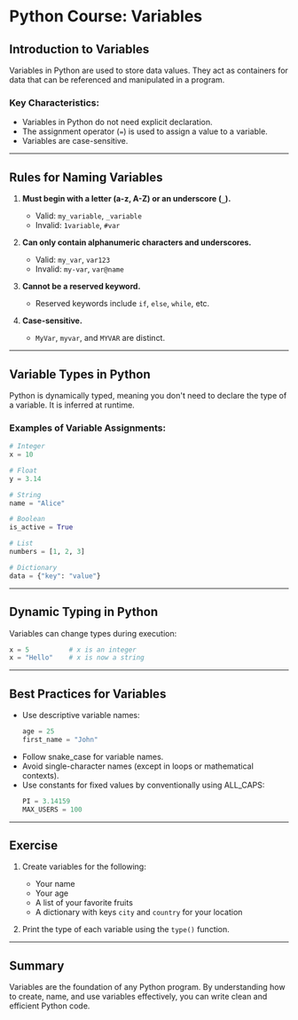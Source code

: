 # Python Course: Variables

## Introduction to Variables

Variables in Python are used to store data values. They act as containers for data that can be referenced and manipulated in a program.

### Key Characteristics:
- Variables in Python do not need explicit declaration.
- The assignment operator (`=`) is used to assign a value to a variable.
- Variables are case-sensitive.

---

## Rules for Naming Variables

1. **Must begin with a letter (a-z, A-Z) or an underscore (`_`).**
   - Valid: `my_variable`, `_variable`
   - Invalid: `1variable`, `#var`

2. **Can only contain alphanumeric characters and underscores.**
   - Valid: `my_var`, `var123`
   - Invalid: `my-var`, `var@name`

3. **Cannot be a reserved keyword.**
   - Reserved keywords include `if`, `else`, `while`, etc.

4. **Case-sensitive.**
   - `MyVar`, `myvar`, and `MYVAR` are distinct.

---

## Variable Types in Python

Python is dynamically typed, meaning you don't need to declare the type of a variable. It is inferred at runtime.

### Examples of Variable Assignments:

```python
# Integer
x = 10

# Float
y = 3.14

# String
name = "Alice"

# Boolean
is_active = True

# List
numbers = [1, 2, 3]

# Dictionary
data = {"key": "value"}
```

---

## Dynamic Typing in Python

Variables can change types during execution:

```python
x = 5          # x is an integer
x = "Hello"    # x is now a string
```

---

## Best Practices for Variables

- Use descriptive variable names:
  ```python
  age = 25
  first_name = "John"
  ```
- Follow snake_case for variable names.
- Avoid single-character names (except in loops or mathematical contexts).
- Use constants for fixed values by conventionally using ALL_CAPS:
  ```python
  PI = 3.14159
  MAX_USERS = 100
  ```

---

## Exercise

1. Create variables for the following:
   - Your name
   - Your age
   - A list of your favorite fruits
   - A dictionary with keys `city` and `country` for your location

2. Print the type of each variable using the `type()` function.

---

## Summary

Variables are the foundation of any Python program. By understanding how to create, name, and use variables effectively, you can write clean and efficient Python code.
